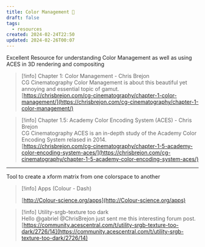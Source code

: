 ```yaml
---
title: Color Management 🎨
draft: false
tags:
  - resources
created: 2024-02-24T22:50
updated: 2024-02-26T00:07
---
```


Excellent Resource for understanding Color Management as well as using ACES in 3D rendering and compositing

> [!info] Chapter 1: Color Management - Chris Brejon  
> CG Cinematography Color Management is about this beautiful yet annoying and essential topic of gamut.  
> [https://chrisbrejon.com/cg-cinematography/chapter-1-color-management/](https://chrisbrejon.com/cg-cinematography/chapter-1-color-management/)  

> [!info] Chapter 1.5: Academy Color Encoding System (ACES) - Chris Brejon  
> CG Cinematography ACES is an in-depth study of the Academy Color Encoding System relased in 2014.  
> [https://chrisbrejon.com/cg-cinematography/chapter-1-5-academy-color-encoding-system-aces/](https://chrisbrejon.com/cg-cinematography/chapter-1-5-academy-color-encoding-system-aces/)  

---

  

Tool to create a xform matrix from one colorspace to another

> [!info] Apps (Colour - Dash)  
>  
> [http://Colour-science.org/apps](http://Colour-science.org/apps)  

> [!info] Utility-srgb-texture too dark  
> Hello @gabriel @ChrisBrejon just sent me this interesting forum post.  
> [https://community.acescentral.com/t/utility-srgb-texture-too-dark/2726/14](https://community.acescentral.com/t/utility-srgb-texture-too-dark/2726/14)